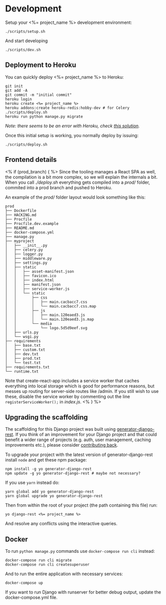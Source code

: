 # Development

Setup your <%= project_name %> development environment:

    ./scripts/setup.sh

And start developing

    ./scripts/dev.sh

## Deployment to Heroku

You can quickly deploy <%= project_name %> to Heroku:

    git init
    git add -A
    git commit -m "initial commit"
    heroku login
    heroku create <%= project_name %>
    heroku addons:create heroku-redis:hobby-dev # for Celery
    ./scripts/deploy.sh
    heroku run python manage.py migrate

*Note: there seems to be an error with Heroku, check
[this solution](http://stackoverflow.com/a/38954680/544059).*

Once this initial setup is working, you normally deploy by issuing:

    ./scripts/deploy.sh

## Frontend details
<% if (prod_branch) { %>
Since the tooling manages a React SPA as well,
the compilation is a bit more complex, so we will explain the internals a bit.
When you call *./deploy.sh* everything gets compiled into a *prod/* folder,
commited into a prod branch and pushed to Heroku.

An example of the *prod/* folder layout would look something like this:

```
prod
├── Dockerfile
├── HACKING.md
├── Procfile
├── Procfile.dev.example
├── README.md
├── docker-compose.yml
├── manage.py
├── myproject
│   ├── __init__.py
│   ├── celery.py
│   ├── logger.py
│   ├── middleware.py
│   ├── settings.py
│   ├── static
│   │   ├── asset-manifest.json
│   │   ├── favicon.ico
│   │   ├── index.html
│   │   ├── manifest.json
│   │   ├── service-worker.js
│   │   └── static
│   │       ├── css
│   │       │   ├── main.cacbacc7.css
│   │       │   └── main.cacbacc7.css.map
│   │       ├── js
│   │       │   ├── main.120eaed3.js
│   │       │   └── main.120eaed3.js.map
│   │       └── media
│   │           └── logo.5d5d9eef.svg
│   ├── urls.py
│   └── wsgi.py
├── requirements
│   ├── base.txt
│   ├── custom.txt
│   ├── dev.txt
│   ├── prod.txt
│   └── test.txt
├── requirements.txt
└── runtime.txt
```

Note that create-react-app includes a service worker that caches everything
into local storage which is good for performance reasons, but messes up routing
for server-side routes like /admin. If you still wish to use these, disable
the service worker by commenting out the line `registerServiceWorker();`
in *index.js*.
<% } %>
## Upgrading the scaffolding

The scaffolding for this Django project was built using
[generator-django-rest][]. If you think of an improvement for your
Django project and that could benefit a wider range of projects
(e.g. auth, user management, caching improvements etc.), please consider
[contributing back][generator-django-rest].

To upgrade your project with the latest version of generator-django-rest
install `node` and get these npm package:

    npm install -g yo generator-django-rest
    npm update -g yo generator-django-rest # maybe not necessary?

If you use `yarn` instead do:

    yarn global add yo generator-django-rest
    yarn global upgrade yo generator-django-rest

Then from within the root of your project (the path containing this file) run:

    yo django-rest <%= project_name %>

And resolve any conflicts using the interactive queries.

[generator-django-rest]: https://github.com/metakermit/generator-django-rest


## Docker

To run `python manage.py` commands use `docker-compose run cli` instead:

    docker-compose run cli migrate
    docker-compose run cli createsuperuser


And to run the entire application with necessary services:

    docker-compose up

If you want to run Django with runserver for better debug output,
update the docker-compose.yml file.
